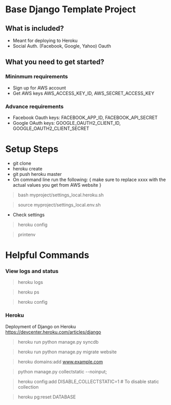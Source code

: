 
Base Django Template Project
============================

What is included?
-----------------
* Meant for deploying to Heroku
* Social Auth. (Facebook, Google, Yahoo) Oauth


What you need to get started?
-----------------------------

### Mininmum requirements

* Sign up for AWS account
* Get AWS keys AWS_ACCESS_KEY_ID, AWS_SECRET_ACCESS_KEY


### Advance requirements

* Facebook Oauth keys: FACEBOOK_APP_ID, FACEBOOK_API_SECRET
* Google OAuth keys: GOOGLE_OAUTH2_CLIENT_ID, GOOGLE_OAUTH2_CLIENT_SECRET



Setup Steps
===========
* git clone
* heroku create
* git push heroku master
* On command line run the following: { make sure to replace xxxx with the actual values you get from AWS website }

> bash myproject/settings_local.heroku.sh

> source myproject/settings_local.env.sh

* Check settings

> heroku config

> printenv



Helpful Commands
================



### View logs and status
> heroku logs

> heroku ps

> heroku config


### Heroku 
Deployment of Django on Heroku https://devcenter.heroku.com/articles/django

> heroku run python manage.py syncdb

> heroku run python manage.py migrate website


> heroku domains:add www.example.com


> python manage.py collectstatic --noinput;

> heroku config:add DISABLE_COLLECTSTATIC=1         # To disable static collection

> heroku pg:reset DATABASE